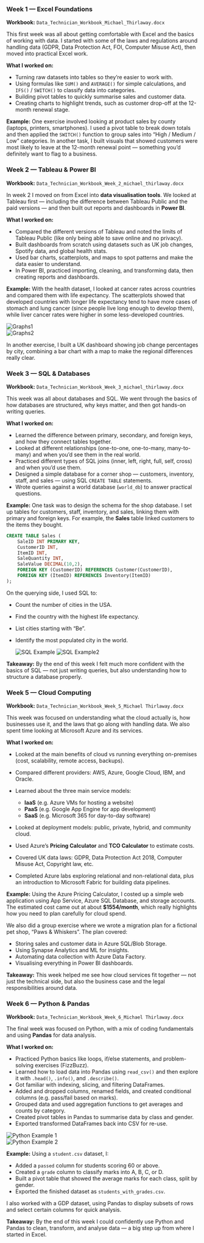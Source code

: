 ### Week 1 — Excel Foundations

**Workbook:** `Data_Technician_Workbook_Michael_Thirlaway.docx`

This first week was all about getting comfortable with Excel and the basics of working with data. I started with some of the laws and regulations around handling data (GDPR, Data Protection Act, FOI, Computer Misuse Act), then moved into practical Excel work.

**What I worked on:**

* Turning raw datasets into tables so they’re easier to work with.
* Using formulas like `SUM()` and `AVERAGE()` for simple calculations, and `IFS()` / `SWITCH()` to classify data into categories.
* Building pivot tables to quickly summarise sales and customer data.
* Creating charts to highlight trends, such as customer drop-off at the 12-month renewal stage.

**Example:**
One exercise involved looking at product sales by county (laptops, printers, smartphones). I used a pivot table to break down totals and then applied the `SWITCH()` function to group sales into “High / Medium / Low” categories. In another task, I built visuals that showed customers were most likely to leave at the 12-month renewal point — something you’d definitely want to flag to a business.

### Week 2 — Tableau & Power BI

**Workbook:** `Data_Technician_Workbook_Week_2_michael_thirlaway.docx`

In week 2 I moved on from Excel into **data visualisation tools**. We looked at Tableau first — including the difference between Tableau Public and the paid versions — and then built out reports and dashboards in **Power BI**.

**What I worked on:**

* Compared the different versions of Tableau and noted the limits of Tableau Public (like only being able to save online and no privacy).
* Built dashboards from scratch using datasets such as UK job changes, Spotify data, and global health stats.
* Used bar charts, scatterplots, and maps to spot patterns and make the data easier to understand.
* In Power BI, practiced importing, cleaning, and transforming data, then creating reports and dashboards.

**Example:**
With the health dataset, I looked at cancer rates across countries and compared them with life expectancy. The scatterplots showed that developed countries with longer life expectancy tend to have more cases of stomach and lung cancer (since people live long enough to develop them), while liver cancer rates were higher in some less-developed countries.

![Graphs1](Images/graphs1.png)  
![Graphs2](Images/graphs2.png)

In another exercise, I built a UK dashboard showing job change percentages by city, combining a bar chart with a map to make the regional differences really clear.

### Week 3 — SQL & Databases

**Workbook:** `Data_Technician_Workbook_Week_3_michael_thirlaway.docx`

This week was all about databases and SQL. We went through the basics of how databases are structured, why keys matter, and then got hands-on writing queries.

**What I worked on:**

* Learned the difference between primary, secondary, and foreign keys, and how they connect tables together.
* Looked at different relationships (one-to-one, one-to-many, many-to-many) and when you’d see them in the real world.
* Practiced different types of SQL joins (inner, left, right, full, self, cross) and when you’d use them.
* Designed a simple database for a corner shop — customers, inventory, staff, and sales — using SQL `CREATE TABLE` statements.
* Wrote queries against a world database (`world_db`) to answer practical questions.

**Example:**
One task was to design the schema for the shop database. I set up tables for customers, staff, inventory, and sales, linking them with primary and foreign keys. For example, the **Sales** table linked customers to the items they bought.

```sql
CREATE TABLE Sales (
    SaleID INT PRIMARY KEY,
    CustomerID INT,
    ItemID INT,
    SaleQuantity INT,
    SaleValue DECIMAL(10,2),
    FOREIGN KEY (CustomerID) REFERENCES Customer(CustomerID),
    FOREIGN KEY (ItemID) REFERENCES Inventory(ItemID)
);
```

On the querying side, I used SQL to:

* Count the number of cities in the USA.
* Find the country with the highest life expectancy.
* List cities starting with “Be”.
* Identify the most populated city in the world.

  ![SQL Example](Images/sql2.png)
  ![SQL Example2](Images/sql3.png)

**Takeaway:**
By the end of this week I felt much more confident with the basics of SQL — not just writing queries, but also understanding how to structure a database properly.


### Week 5 — Cloud Computing

**Workbook:** `Data_Technician_Workbook_Week_5_Michael Thirlaway.docx`

This week was focused on understanding what the cloud actually is, how businesses use it, and the laws that go along with handling data. We also spent time looking at Microsoft Azure and its services.

**What I worked on:**

* Looked at the main benefits of cloud vs running everything on-premises (cost, scalability, remote access, backups).
* Compared different providers: AWS, Azure, Google Cloud, IBM, and Oracle.
* Learned about the three main service models:

  * **IaaS** (e.g. Azure VMs for hosting a website)
  * **PaaS** (e.g. Google App Engine for app development)
  * **SaaS** (e.g. Microsoft 365 for day-to-day software)
* Looked at deployment models: public, private, hybrid, and community cloud.
* Used Azure’s **Pricing Calculator** and **TCO Calculator** to estimate costs.
* Covered UK data laws: GDPR, Data Protection Act 2018, Computer Misuse Act, Copyright law, etc.
* Completed Azure labs exploring relational and non-relational data, plus an introduction to Microsoft Fabric for building data pipelines.

**Example:**
Using the Azure Pricing Calculator, I costed up a simple web application using App Service, Azure SQL Database, and storage accounts. The estimated cost came out at about **\$1554/month**, which really highlights how you need to plan carefully for cloud spend.

We also did a group exercise where we wrote a migration plan for a fictional pet shop, “Paws & Whiskers”. The plan covered:

* Storing sales and customer data in Azure SQL/Blob Storage.
* Using Synapse Analytics and ML for insights.
* Automating data collection with Azure Data Factory.
* Visualising everything in Power BI dashboards.

**Takeaway:**
This week helped me see how cloud services fit together — not just the technical side, but also the business case and the legal responsibilities around data.

### Week 6 — Python & Pandas

**Workbook:** `Data_Technician_Workbook_Week_6_Michael Thirlaway.docx`

The final week was focused on Python, with a mix of coding fundamentals and using **Pandas** for data analysis.

**What I worked on:**

* Practiced Python basics like loops, if/else statements, and problem-solving exercises (FizzBuzz).
* Learned how to load data into Pandas using `read_csv()` and then explore it with `.head()`, `.info()`, and `.describe()`.
* Got familiar with indexing, slicing, and filtering DataFrames.
* Added and dropped columns, renamed fields, and created conditional columns (e.g. pass/fail based on marks).
* Grouped data and used aggregation functions to get averages and counts by category.
* Created pivot tables in Pandas to summarise data by class and gender.
* Exported transformed DataFrames back into CSV for re-use.

![Python Example 1](Images/python1.png)  
![Python Example 2](Images/python2.png)

**Example:**
Using a `student.csv` dataset, I:

* Added a `passed` column for students scoring 60 or above.
* Created a `grade` column to classify marks into A, B, C, or D.
* Built a pivot table that showed the average marks for each class, split by gender.
* Exported the finished dataset as `students_with_grades.csv`.

I also worked with a GDP dataset, using Pandas to display subsets of rows and select certain columns for quick analysis.

**Takeaway:**
By the end of this week I could confidently use Python and Pandas to clean, transform, and analyse data — a big step up from where I started in Excel.








